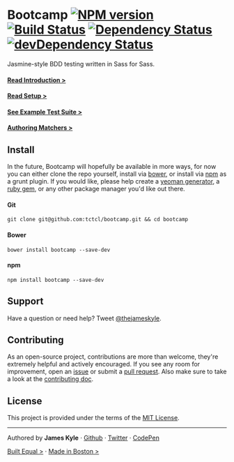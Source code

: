 Bootcamp [![NPM version](https://badge.fury.io/js/bootcamp.png)](http://badge.fury.io/js/bootcamp) [![Build Status](https://travis-ci.org/tctcl/bootcamp.png?branch=master)](https://travis-ci.org/tctcl/bootcamp) [![Dependency Status](https://david-dm.org/tctcl/bootcamp.png)](https://david-dm.org/tctcl/bootcamp) [![devDependency Status](https://david-dm.org/tctcl/bootcamp/dev-status.png)](https://david-dm.org/tctcl/bootcamp#info=devDependencies)
========

Jasmine-style BDD testing written in Sass for Sass.

#### [Read Introduction >](https://github.com/tctcl/bootcamp/wiki/introduction)

#### [Read Setup >](https://github.com/tctcl/bootcamp/wiki/setup)

#### [See Example Test Suite >](https://github.com/tctcl/bootcamp/wiki/example-test-suite)

#### [Authoring Matchers >](https://github.com/tctcl/bootcamp/wiki/authoring-matchers)

## Install

In the future, Bootcamp will hopefully be available in more ways, for now you can either clone the repo yourself, install via [bower](http://bower.io/), or install via [npm](https://npmjs.org/) as a grunt plugin. If you would like, please help create a [yeoman generator](http://yeoman.io/), a [ruby gem](http://rubygems.org/), or any other package manager you'd like out there.

#### Git

```
git clone git@github.com:tctcl/bootcamp.git && cd bootcamp
```

#### Bower

```
bower install bootcamp --save-dev
```

#### npm

```
npm install bootcamp --save-dev
```

## Support

Have a question or need help? Tweet [@thejameskyle](https://twitter.com/thejameskyle).

## Contributing

As an open-source project, contributions are more than welcome, they're extremely helpful and actively encouraged. If you see any room for improvement, open an [issue](https://github.com/tctcl/bootcamp/issues) or submit a [pull request](https://github.com/tctcl/bootcamp/pulls). Also make sure to take a look at the [contributing doc](CONTRIBUTING.md).

## License

This project is provided under the terms of the [MIT License](LICENSE.md).

---

Authored by **James Kyle** · [Github](https://github.com/thejameskyle) · [Twitter](https://twitter.com/thejameskyle) · [CodePen](https://codepen.com/thejameskyle)

[Built Equal >](http://www.hrc.org/donate) · [Made in Boston >](http://bostonbuilt.org/)
